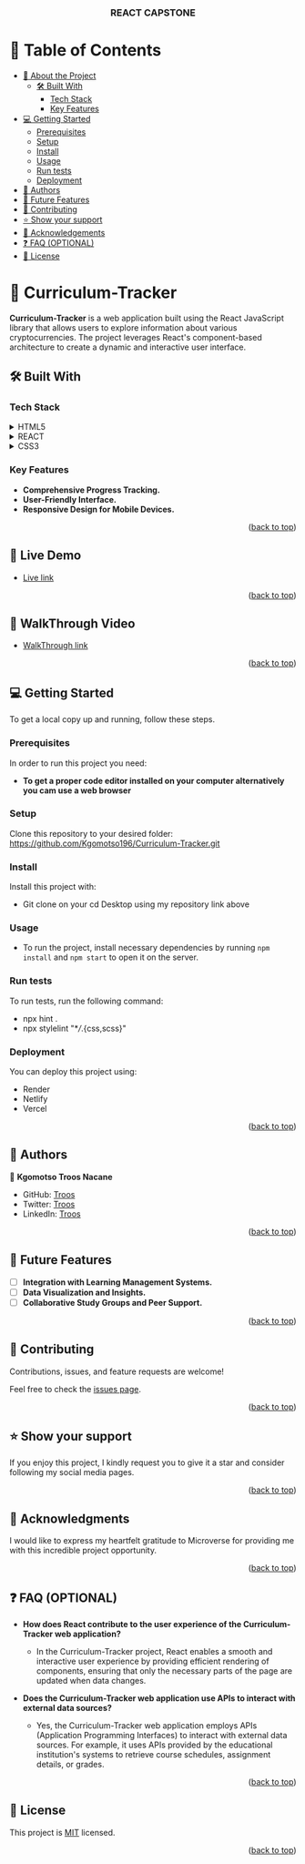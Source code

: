 <a name="readme-top"></a>

<div align="center">
  <h3><b>REACT CAPSTONE</b></h3>
</div>

# 📗 Table of Contents

- [📖 About the Project](#about-project)
  - [🛠 Built With](#built-with)
    - [Tech Stack](#tech-stack)
    - [Key Features](#key-features)
- [💻 Getting Started](#getting-started)
  - [Prerequisites](#prerequisites)
  - [Setup](#setup)
  - [Install](#install)
  - [Usage](#usage)
  - [Run tests](#run-tests)
  - [Deployment](#deployment)
- [👥 Authors](#authors)
- [🔭 Future Features](#future-features)
- [🤝 Contributing](#contributing)
- [⭐️ Show your support](#support)
- [🙏 Acknowledgements](#acknowledgements)
- [❓ FAQ (OPTIONAL)](#faq)
- [📝 License](#license)

# 📖 Curriculum-Tracker <a name="about-project"></a>

**Curriculum-Tracker** is a web application built using the React JavaScript library that allows users to explore information about various cryptocurrencies. The project leverages React's component-based architecture to create a dynamic and interactive user interface.

## 🛠 Built With <a name="built-with"></a>

### Tech Stack <a name="tech-stack"></a>

<details>
  <summary>HTML5</summary>
  <ul>
    <li><a href="https://youtu.be/x4OKqZ2kIx4">Lesson on HTML5</a></li>
  </ul>
</details>

<details>
  <summary>REACT</summary>
  <ul>
    <li><a href="https://reactjs.org/">Lesson on React.js</a></li>
  </ul>
</details>

<details>
<summary>CSS3</summary>
  <ul>
    <li><a href="https://youtu.be/wIzPMotxMCM">Lesson on CSS3</a></li>
  </ul>
</details>

### Key Features <a name="key-features"></a>

- **Comprehensive Progress Tracking.**
- **User-Friendly Interface.**
- **Responsive Design for Mobile Devices.**

<p align="right">(<a href="#readme-top">back to top</a>)</p>

## 🚀 Live Demo <a name="live-demo"></a>

-  [Live link]()

<p align="right">(<a href="#readme-top">back to top</a>)</p>

## 🦻 WalkThrough Video <a name="#walkthrough-demo"></a>

-  [WalkThrough link](https://drive.google.com/file/d/18uOzoGoLmUdF2f-6Fxu_7MCczJEhjZkb/view?usp=sharing)

<p align="right">(<a href="#readme-top">back to top</a>)</p>

## 💻 Getting Started <a name="getting-started"></a>

To get a local copy up and running, follow these steps.

### Prerequisites

In order to run this project you need:
- **To get a proper code editor installed on your computer alternatively you cam use a web browser**


### Setup

Clone this repository to your desired folder: https://github.com/Kgomotso196/Curriculum-Tracker.git

### Install

Install this project with:
- Git clone on your cd Desktop using my repository link above

### Usage

- To run the project, install necessary dependencies by running `npm install` and `npm start` to open it on the server.
### Run tests

To run tests, run the following command:
- npx hint .
- npx stylelint "\*_/_.{css,scss}"

### Deployment

You can deploy this project using:
- Render
- Netlify
- Vercel

<p align="right">(<a href="#readme-top">back to top</a>)</p>

## 👥 Authors <a name="authors"></a>

👤 **Kgomotso Troos Nacane**

- GitHub: [Troos](https://github.com/Kgomotso196)
- Twitter: [Troos](https://twitter.com/t_r_o_o_s)
- LinkedIn: [Troos](https://linkedin.com/in/kgomotso-nacane)

<p align="right">(<a href="#readme-top">back to top</a>)</p>

## 🔭 Future Features <a name="future-features"></a>

- [ ] **Integration with Learning Management Systems.**
- [ ] **Data Visualization and Insights.**
- [ ] **Collaborative Study Groups and Peer Support.**

<p align="right">(<a href="#readme-top">back to top</a>)</p>

## 🤝 Contributing <a name="contributing"></a>

Contributions, issues, and feature requests are welcome!

Feel free to check the [issues page](https://github.com/Kgomotso196/Curriculum-Tracker/issues/).

<p align="right">(<a href="#readme-top">back to top</a>)</p>

## ⭐️ Show your support <a name="support"></a>

If you enjoy this project, I kindly request you to give it a star and consider following my social media pages.

<p align="right">(<a href="#readme-top">back to top</a>)</p>

## 🙏 Acknowledgments <a name="acknowledgements"></a>

I would like to express my heartfelt gratitude to Microverse for providing me with this incredible project opportunity.

<p align="right">(<a href="#readme-top">back to top</a>)</p>

## ❓ FAQ (OPTIONAL) <a name="faq"></a>

- **How does React contribute to the user experience of the Curriculum-Tracker web application?**

  -  In the Curriculum-Tracker project, React enables a smooth and interactive user experience by providing efficient rendering of components, ensuring that only the necessary parts of the page are updated when data changes.

- **Does the Curriculum-Tracker web application use APIs to interact with external data sources?**

  - Yes, the Curriculum-Tracker web application employs APIs (Application Programming Interfaces) to interact with external data sources. For example, it uses APIs provided by the educational institution's systems to retrieve course schedules, assignment details, or grades.

<p align="right">(<a href="#readme-top">back to top</a>)</p>

## 📝 License <a name="license"></a>

This project is [MIT](./MIT.md) licensed.

<p align="right">(<a href="#readme-top">back to top</a>)</p>